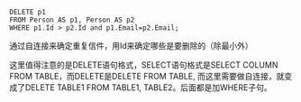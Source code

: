 ```
DELETE p1
FROM Person AS p1, Person AS p2
WHERE p1.Id > p2.Id and p1.Email=p2.Email;
```

通过自连接来确定重复信件，用Id来确定哪些是要删除的（除最小外）

这里值得注意的是DELETE语句格式，SELECT语句格式是SELECT COLUMN FROM TABLE，而DELETE是DELETE FROM TABLE,
而这里需要做自连接，就变成了DELETE TABLE1 FROM TABLE1, TABLE2。后面都是加WHERE子句。
